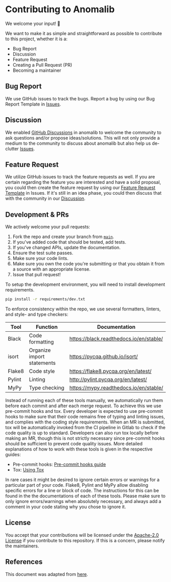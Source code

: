 # Contributing to Anomalib

We welcome your input! 👐

We want to make it as simple and straightforward as possible to contribute to this project, whether it is a:

- Bug Report
- Discussion
- Feature Request
- Creating a Pull Request (PR)
- Becoming a maintainer

## Bug Report

We use GitHub issues to track the bugs. Report a bug by using our Bug Report Template in [Issues](https://github.com/openvinotoolkit/anomalib/issues/new?assignees=&labels=&template=bug_report.md).

## Discussion

We enabled [GitHub Discussions](https://github.com/openvinotoolkit/anomalib/discussions/) in anomalib to welcome the community to ask questions and/or propose ideas/solutions. This will not only provide a medium to the community to discuss about anomalib but also help us de-clutter [Issues](https://github.com/openvinotoolkit/anomalib/issues/new?assignees=&labels=&template=bug_report.md).

## Feature Request

We utilize GitHub issues to track the feature requests as well. If you are certain regarding the feature you are interested and have a solid proposal, you could then create the feature request by using our [Feature Request Template](https://github.com/openvinotoolkit/anomalib/issues/new?assignees=&labels=&template=feature_request.md) in Issues. If it's still in an idea phase, you could then discuss that with the community in our [Discussion](https://github.com/openvinotoolkit/anomalib/discussions/categories/ideas).

## Development & PRs

We actively welcome your pull requests:

1. Fork the repo and create your branch from [`main`](https://github.com/openvinotoolkit/anomalib/tree/main).
1. If you've added code that should be tested, add tests.
1. If you've changed APIs, update the documentation.
1. Ensure the test suite passes.
1. Make sure your code lints.
1. Make sure you own the code you're submitting or that you obtain it from a source with an appropriate license.
1. Issue that pull request!

To setup the development environment, you will need to install development requirements.

```bash
pip install -r requirements/dev.txt
```

To enforce consistency within the repo, we use several formatters, linters, and style- and type checkers:

| Tool   | Function                   | Documentation                           |
| ------ | -------------------------- | --------------------------------------- |
| Black  | Code formatting            | https://black.readthedocs.io/en/stable/ |
| isort  | Organize import statements | https://pycqa.github.io/isort/          |
| Flake8 | Code style                 | https://flake8.pycqa.org/en/latest/     |
| Pylint | Linting                    | http://pylint.pycqa.org/en/latest/      |
| MyPy   | Type checking              | https://mypy.readthedocs.io/en/stable/  |

Instead of running each of these tools manually, we automatically run them before each commit and after each merge request. To achieve this we use pre-commit hooks and tox. Every developer is expected to use pre-commit hooks to make sure that their code remains free of typing and linting issues, and complies with the coding style requirements. When an MR is submitted, tox will be automatically invoked from the CI pipeline in Gitlab to check if the code quality is up to standard. Developers can also run tox locally before making an MR, though this is not strictly necessary since pre-commit hooks should be sufficient to prevent code quality issues. More detailed explanations of how to work with these tools is given in the respective guides:

- Pre-commit hooks: [Pre-commit hooks guide](https://openvinotoolkit.github.io/anomalib/guides/using_pre_commit.html#pre-commit-hooks)
- Tox: [Using Tox](https://openvinotoolkit.github.io/anomalib/guides/using_tox.html#using-tox)

In rare cases it might be desired to ignore certain errors or warnings for a particular part of your code. Flake8, Pylint and MyPy allow disabling specific errors for a line or block of code. The instructions for this can be found in the the documentations of each of these tools. Please make sure to only ignore errors/warnings when absolutely necessary, and always add a comment in your code stating why you chose to ignore it.

## License

You accept that your contributions will be licensed under the [Apache-2.0 License](https://choosealicense.com/licenses/apache-2.0/) if you contribute to this repository. If this is a concern, please notify the maintainers.

## References

This document was adapted from [here](https://gist.github.com/briandk/3d2e8b3ec8daf5a27a62).
